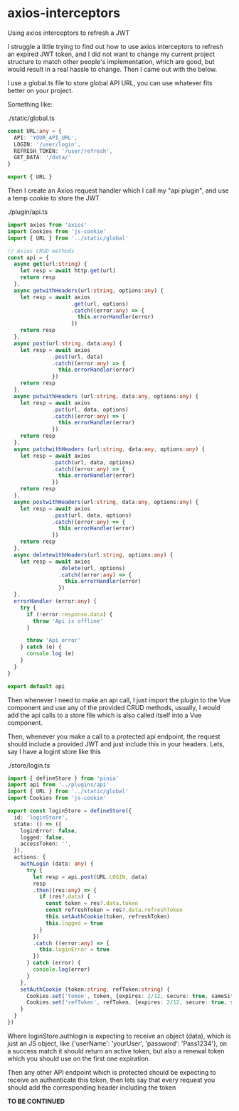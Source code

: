 # axios-interceptors
Using axios interceptors to refresh a JWT

I struggle a little trying to find out how to use axios interceptors to refresh an expired JWT token, and I did not want to change my current project structure to match other people's implementation, which are good, but would result in a real hassle to change. Then I came out with the below.

I use a global.ts file to store global API URL, you can use whatever fits better on your project.

Something like:

./static/global.ts
```typescript
const URL:any = {
  API: 'YOUR_API_URL',
  LOGIN: '/user/login',
  REFRESH_TOKEN: '/user/refresh',
  GET_DATA: '/data/'
}

export { URL }
```

Then I create an Axios request handler which I call my "api plugin", and use a temp cookie to store the JWT

./plugin/api.ts
```typescript
import axios from 'axios'
import Cookies from 'js-cookie'
import { URL } from '../static/global'

// Axios CRUD methods
const api = {
  async get(url:string) {
    let resp = await http.get(url)
    return resp
  },
  async getwithHeaders(url:string, options:any) {
    let resp = await axios
                    .get(url, options)
                    .catch((error:any) => {
                      this.errorHandler(error)                                    
                    })
    return resp
  },
  async post(url:string, data:any) {
    let resp = await axios
              .post(url, data)
              .catch((error:any) => {
                this.errorHandler(error)
              })
    return resp
  },
  async putwithHeaders (url:string, data:any, options:any) {
    let resp = await axios
              .put(url, data, options)
              .catch((error:any) => {
                this.errorHandler(error)
              })
    return resp
  },
  async patchwithHeaders (url:string, data:any, options:any) {
    let resp = await axios
              .patch(url, data, options)
              .catch((error:any) => {
                this.errorHandler(error)
              })
    return resp
  },
  async postwithHeaders(url:string, data:any, options:any) {
    let resp = await axios
              .post(url, data, options)
              .catch((error:any) => {
                this.errorHandler(error)
              })
    return resp
  },
  async deletewithHeaders(url:string, options:any) {
    let resp = await axios
                .delete(url, options)
                .catch((error:any) => {
                  this.errorHandler(error)
                })
  },
  errorHandler (error:any) {
    try {
      if (!error.response.data) {
        throw 'Api is offline'
      }

      throw 'Api error'
    } catch (e) {
      console.log (e)
    }
  }
}

export default api
```

Then whenever I need to make an api call, I just import the plugin to the Vue component and use any of the provided CRUD methods, usually, I would add the api calls to a store file which is also called itself into a Vue component.

Then, whenever you make a call to a protected api endpoint, the request should include a provided JWT and just include this in your headers. Lets, say I have a logint store like this

./store/login.ts

```typescript
import { defineStore } from 'pinia'
import api from '../plugins/api'
import { URL } from '../static/global'
import Cookies from 'js-cookie'

export const loginStore = defineStore({
  id: 'loginStore',
  state: () => ({
    loginError: false,
    logged: false,
    accessToken: '',
  }),
  actions: {    
    authLogin (data: any) {
      try {
        let resp = api.post(URL.LOGIN, data)
        resp
        .then((res:any) => {
          if (res?.data) {
            const token = res?.data.token
            const refreshToken = res?.data.refreshToken            
            this.setAuthCookie(token, refreshToken)
            this.logged = true
          }          
        })
        .catch ((error:any) => {
          this.loginError = true
        })
      } catch (error) {
        console.log(error)
      }
    },
    setAuthCookie (token:string, refToken:string) {
      Cookies.set('token', token, {expires: 2/12, secure: true, sameSite: 'strict'})
      Cookies.set('refToken', refToken, {expires: 2/12, secure: true, sameSite: 'strict'})
    }
  }
})

```

Where loginStore.authlogin is expecting to receive an object (data), which is just an JS object, like {'userName': 'yourUser', 'password': 'Pass1234'}, on a success match it should return an active token, but also a renewal token which you should use on the first one expiration.

Then any other API endpoint which is protected should be expecting to receive an authenticate this token, then lets say that every request you should add the corresponding header including the token

**TO BE CONTINUED**
